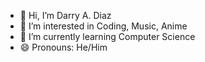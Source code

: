 - 👋 Hi, I’m Darry A. Diaz
- 👀 I’m interested in Coding, Music, Anime
- 🌱 I’m currently learning Computer Science
- 😄 Pronouns: He/Him

<!---
Darry17/Darry17 is a ✨ special ✨ repository because its `README.md` (this file) appears on your GitHub profile.
You can click the Preview link to take a look at your changes.
--->
